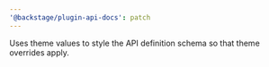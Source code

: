 ```yaml
---
'@backstage/plugin-api-docs': patch
---
```


Uses theme values to style the API definition schema so that theme overrides apply.
